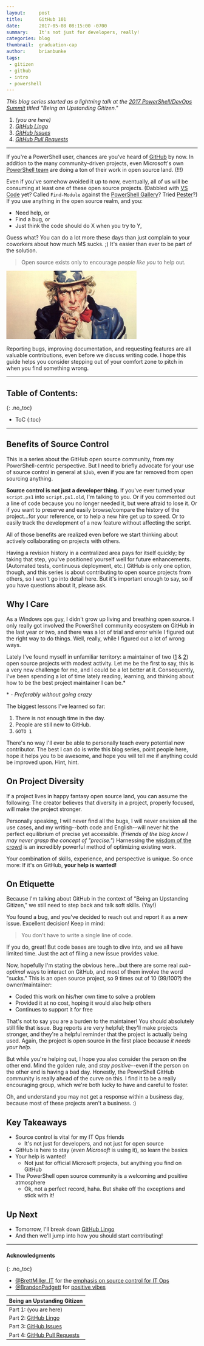 ```yaml
---
layout:     post
title:      GitHub 101
date:       2017-05-08 08:15:00 -0700
summary:    It's not just for developers, really!
categories: blog
thumbnail:  graduation-cap
author:     brianbunke
tags:
 - gitizen
 - github
 - intro
 - powershell
---
```


_This blog series started as a lightning talk at the [2017 PowerShell/DevOps Summit] titled "Being an Upstanding Gitizen."_

1. _(you are here)_
2. _[GitHub Lingo]_
3. _[GitHub Issues]_
4. _[GitHub Pull Requests]_

---

If you're a PowerShell user, chances are you've heard of [GitHub] by now. In addition to the many community-driven projects, even Microsoft's own [PowerShell team] are doing a ton of their work in open source land. (!!!)

Even if you've somehow avoided it up to now, eventually, all of us will be consuming at least one of these open source projects. (Dabbled with [VS Code] yet? Called `Find-Module` against the [PowerShell Gallery]? Tried [Pester]?) If you use anything in the open source realm, and you:

- Need help, or
- Find a bug, or
- Just think the code should do X when you try to Y,

Guess what? You can do a lot more these days than just complain to your coworkers about how much M$ sucks. ;) It's easier than ever to be part of the solution.

> Open source exists only to encourage _people like you_ to help out.

![Uncle Sam](/images/unclesam.jpg)

Reporting bugs, improving documentation, and requesting features are all valuable contributions, even before we discuss writing code. I hope this guide helps you consider stepping out of your comfort zone to pitch in when you find something wrong.

---

## Table of Contents:
{: .no_toc}

- ToC
{:toc}

---

## Benefits of Source Control

This is a series about the GitHub open source community, from my PowerShell-centric perspective. But I need to briefly advocate for your use of source control in general at `$Job`, even if you are far removed from open sourcing anything.

**Source control is not just a developer thing.** If you've ever turned your `script.ps1` into `script.ps1.old`, I'm talking to you. Or if you commented out a line of code because you no longer needed it, but were afraid to lose it. Or if you want to preserve and easily browse/compare the history of the project...for your reference, or to help a new hire get up to speed. Or to easily track the development of a new feature without affecting the script.

All of those benefits are realized even before we start thinking about actively collaborating on projects with others.

Having a revision history in a centralized area pays for itself quickly; by taking that step, you've positioned yourself well for future enhancements. (Automated tests, continuous deployment, etc.) GitHub is only one option, though, and this series is about contributing to open source projects from others, so I won't go into detail here. But it's important enough to say, so if you have questions about it, please ask.

## Why I Care

As a Windows ops guy, I didn't grow up living and breathing open source. I only really got involved the PowerShell community ecosystem on GitHub in the last year or two, and there was a lot of trial and error while I figured out the right way to do things. Well, really, while I figured out a lot of wrong ways.

Lately I've found myself in unfamiliar territory: a maintainer of two ([1] & [2]) open source projects with modest activity. Let me be the first to say, this is a very new challenge for me, and I could be a lot better at it. Consequently, I've been spending a lot of time lately reading, learning, and thinking about how to be the best project maintainer I can be.*

\* - _Preferably without going crazy_

The biggest lessons I've learned so far:

1. There is not enough time in the day.
2. People are still new to GitHub.
3. `GOTO 1`

There's no way I'll ever be able to personally teach every potential new contributor. The best I can do is write this blog series, point people here, hope it helps you to be awesome, and hope you will tell me if anything could be improved upon. Hint, hint.

## On Project Diversity

If a project lives in happy fantasy open source land, you can assume the following: The creator believes that diversity in a project, properly focused, will make the project stronger.

Personally speaking, I will never find all the bugs, I will never envision all the use cases, and my writing--both code and English--will never hit the perfect equilibrium of precise yet accessible. _(Friends of the blog know I may never grasp the concept of "precise.")_ Harnessing the [wisdom of the crowd] is an incredibly powerful method of optimizing existing work.

Your combination of skills, experience, and perspective is unique. So once more: If it's on GitHub, **your help is wanted!**

## On Etiquette

Because I'm talking about GitHub in the context of "Being an Upstanding Gitizen," we still need to step back and talk soft skills. (Yay!)

You found a bug, and you've decided to reach out and report it as a new issue. Excellent decision! Keep in mind:

> You don't have to write a single line of code.

If you do, great! But code bases are tough to dive into, and we all have limited time. Just the act of filing a new issue provides value.

Now, hopefully I'm stating the obvious here...but there are some real _sub-optimal_ ways to interact on GitHub, and most of them involve the word "sucks." This is an open source project, so 9 times out of 10 (99/100?) the owner/maintainer:

- Coded this work on his/her own time to solve a problem
- Provided it at no cost, hoping it would also help others
- Continues to support it for free

That's not to say you are a burden to the maintainer! You should absolutely still file that issue. Bug reports are very helpful; they'll make projects stronger, and they're a helpful reminder that the project is actually being used. Again, the project is open source in the first place because _it needs your help._

But while you're helping out, I hope you also consider the person on the other end. Mind the golden rule, and _stay positive_--even if the person on the other end is having a bad day. Honestly, the PowerShell GitHub community is really ahead of the curve on this. I find it to be a really encouraging group, which we're both lucky to have and careful to foster.

Oh, and understand you may not get a response within a business day, because most of these projects aren't a business. :)

## Key Takeaways

- Source control is vital for my IT Ops friends
  - It's not just for developers, and not just for open source
- GitHub is here to stay (_even Microsoft_ is using it), so learn the basics
- Your help is wanted!
  - Not just for official Microsoft projects, but anything you find on GitHub
- The PowerShell open source community is a welcoming and positive atmosphere
  - Ok, not a perfect record, haha. But shake off the exceptions and stick with it!

## Up Next

- Tomorrow, I'll break down [GitHub Lingo]
- And then we'll jump into how you should start contributing!

---

#### Acknowledgments
{: .no_toc}

- [@BrettMiller_IT] for the [emphasis on source control for IT Ops]
- [@BrandonPadgett] for [positive vibes]

|Being an Upstanding Gitizen|
|---------------------------|
| Part 1: (you are here) |
| Part 2: [GitHub Lingo] |
| Part 3: [GitHub Issues] |
| Part 4: [GitHub Pull Requests] |



[2017 PowerShell/DevOps Summit]: https://powershell.org/summit/
[GitHub Lingo]: http://www.brianbunke.com/blog/2017/05/09/github-lingo/
[GitHub Issues]: http://www.brianbunke.com/blog/2017/05/10/github-issues/
[GitHub Pull Requests]: http://www.brianbunke.com/blog/2017/05/12/github-pr/

[GitHub]: https://github.com
[PowerShell team]: https://github.com/PowerShell
[VS Code]: https://github.com/Microsoft/vscode
[PowerShell Gallery]: https://github.com/PowerShell/PowerShellGet
[Pester]: https://github.com/pester/Pester

[1]: https://github.com/WahlNetwork/Vester
[2]: https://github.com/brianbunke/ConfluencePS
[wisdom of the crowd]: https://en.wikipedia.org/wiki/Wisdom_of_the_crowd

[@BrettMiller_IT]: https://twitter.com/BrettMiller_IT
[emphasis on source control for IT Ops]: https://twitter.com/BrettMiller_IT/status/859703914073116672
[@BrandonPadgett]: https://twitter.com/BrandonPadgett
[positive vibes]: https://twitter.com/BrandonPadgett/status/859614442530754560
